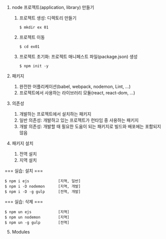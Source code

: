 1. node 프로젝트(application, library) 만들기
    1) 프로젝트 생성: 디렉토리 만들기
        ```
        $ mkdir ex 01
        ```
    2) 프로젝트 이동
        ```
        $ cd ex01
        ```
    3) 프로젝트 초기화: 프로젝트 매니페스트 파일(package.json) 생성
        ```
        $ npm init -y
        ```

2. 패키지
    1) 완전한 어플리케이션(babel, webpack, nodemon, Lint, ...)
    2) 프로젝트에서 사용하는 라이브러리 모듈(react, react-dom, ...)

3. 의존성
    1) 개발하는 프로젝트에서 설치하는 패키지 
    2) 일반 의존성: 개발하고 있는 프로젝트가 런타임 중 사용하는 패키지
    3) 개발 의존성: 개발할 때 필요한 도움이 되는 패키지로 빌드와 배포에는 포함되지 않음

4. 패키지 설치
    1) 전역 설치
    2) 지역 설치

=== 실습: 설치 ===
```
$ npm i ejs             [지역, 일반]
$ npm i -D nodemon      [지역, 개발]
$ npm i -D -g gulp      [전역, 개발]
```

=== 실습: 삭제 ===
```
$ npm un ejs            [지역]
$ npm un nodemon        [지역]
$ npm un -g gulp        [전역]
```

5. Modules
